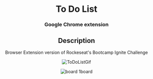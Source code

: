 <div align="center">
<h1>To Do List</h1>
<h3>Google Chrome extension</h3>

## Description

Browser Extension version of Rockeseat's Bootcamp Ignite Challenge
 
![ToDoListGif](https://user-images.githubusercontent.com/106563089/210002878-98f1bd29-11b5-45e0-9bdd-c5b7e03b2a25.gif) 

 
![board 1board](https://user-images.githubusercontent.com/106563089/210004800-f1b40ba7-7bb2-48ba-a1b4-37ef1f201ffd.png)
 
</div>

  

